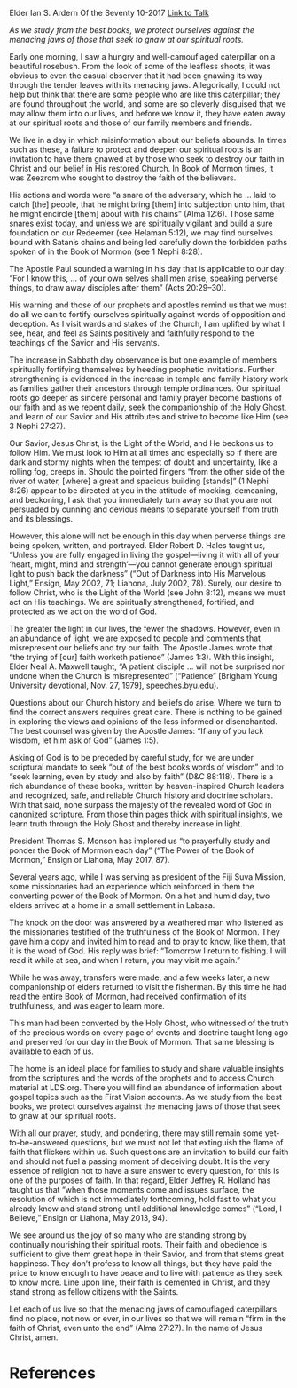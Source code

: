 Elder Ian S. Ardern
Of the Seventy
10-2017
[Link to Talk](https://www.churchofjesuschrist.org/study/general-conference/2017/10/seek-ye-out-of-the-best-books?lang=eng)

_As we study from the best books, we protect ourselves against the menacing jaws of those that seek to gnaw at our spiritual roots._

Early one morning, I saw a hungry and well-camouflaged caterpillar on a beautiful rosebush. From the look of some of the leafless shoots, it was obvious to even the casual observer that it had been gnawing its way through the tender leaves with its menacing jaws. Allegorically, I could not help but think that there are some people who are like this caterpillar; they are found throughout the world, and some are so cleverly disguised that we may allow them into our lives, and before we know it, they have eaten away at our spiritual roots and those of our family members and friends.

We live in a day in which misinformation about our beliefs abounds. In times such as these, a failure to protect and deepen our spiritual roots is an invitation to have them gnawed at by those who seek to destroy our faith in Christ and our belief in His restored Church. In Book of Mormon times, it was Zeezrom who sought to destroy the faith of the believers.

His actions and words were “a snare of the adversary, which he … laid to catch [the] people, that he might bring [them] into subjection unto him, that he might encircle [them] about with his chains” (Alma 12:6). Those same snares exist today, and unless we are spiritually vigilant and build a sure foundation on our Redeemer (see Helaman 5:12), we may find ourselves bound with Satan’s chains and being led carefully down the forbidden paths spoken of in the Book of Mormon (see 1 Nephi 8:28).

The Apostle Paul sounded a warning in his day that is applicable to our day: “For I know this, … of your own selves shall men arise, speaking perverse things, to draw away disciples after them” (Acts 20:29–30).

His warning and those of our prophets and apostles remind us that we must do all we can to fortify ourselves spiritually against words of opposition and deception. As I visit wards and stakes of the Church, I am uplifted by what I see, hear, and feel as Saints positively and faithfully respond to the teachings of the Savior and His servants.

The increase in Sabbath day observance is but one example of members spiritually fortifying themselves by heeding prophetic invitations. Further strengthening is evidenced in the increase in temple and family history work as families gather their ancestors through temple ordinances. Our spiritual roots go deeper as sincere personal and family prayer become bastions of our faith and as we repent daily, seek the companionship of the Holy Ghost, and learn of our Savior and His attributes and strive to become like Him (see 3 Nephi 27:27).

Our Savior, Jesus Christ, is the Light of the World, and He beckons us to follow Him. We must look to Him at all times and especially so if there are dark and stormy nights when the tempest of doubt and uncertainty, like a rolling fog, creeps in. Should the pointed fingers “from the other side of the river of water, [where] a great and spacious building [stands]” (1 Nephi 8:26) appear to be directed at you in the attitude of mocking, demeaning, and beckoning, I ask that you immediately turn away so that you are not persuaded by cunning and devious means to separate yourself from truth and its blessings.

However, this alone will not be enough in this day when perverse things are being spoken, written, and portrayed. Elder Robert D. Hales taught us, “Unless you are fully engaged in living the gospel—living it with all of your ‘heart, might, mind and strength’—you cannot generate enough spiritual light to push back the darkness” (“Out of Darkness into His Marvelous Light,” Ensign, May 2002, 71; Liahona, July 2002, 78). Surely, our desire to follow Christ, who is the Light of the World (see John 8:12), means we must act on His teachings. We are spiritually strengthened, fortified, and protected as we act on the word of God.

The greater the light in our lives, the fewer the shadows. However, even in an abundance of light, we are exposed to people and comments that misrepresent our beliefs and try our faith. The Apostle James wrote that “the trying of [our] faith worketh patience” (James 1:3). With this insight, Elder Neal A. Maxwell taught, “A patient disciple … will not be surprised nor undone when the Church is misrepresented” (“Patience” [Brigham Young University devotional, Nov. 27, 1979], speeches.byu.edu).

Questions about our Church history and beliefs do arise. Where we turn to find the correct answers requires great care. There is nothing to be gained in exploring the views and opinions of the less informed or disenchanted. The best counsel was given by the Apostle James: “If any of you lack wisdom, let him ask of God” (James 1:5).

Asking of God is to be preceded by careful study, for we are under scriptural mandate to seek “out of the best books words of wisdom” and to “seek learning, even by study and also by faith” (D&C 88:118). There is a rich abundance of these books, written by heaven-inspired Church leaders and recognized, safe, and reliable Church history and doctrine scholars. With that said, none surpass the majesty of the revealed word of God in canonized scripture. From those thin pages thick with spiritual insights, we learn truth through the Holy Ghost and thereby increase in light.

President Thomas S. Monson has implored us “to prayerfully study and ponder the Book of Mormon each day” (“The Power of the Book of Mormon,” Ensign or Liahona, May 2017, 87).

Several years ago, while I was serving as president of the Fiji Suva Mission, some missionaries had an experience which reinforced in them the converting power of the Book of Mormon. On a hot and humid day, two elders arrived at a home in a small settlement in Labasa.

The knock on the door was answered by a weathered man who listened as the missionaries testified of the truthfulness of the Book of Mormon. They gave him a copy and invited him to read and to pray to know, like them, that it is the word of God. His reply was brief: “Tomorrow I return to fishing. I will read it while at sea, and when I return, you may visit me again.”

While he was away, transfers were made, and a few weeks later, a new companionship of elders returned to visit the fisherman. By this time he had read the entire Book of Mormon, had received confirmation of its truthfulness, and was eager to learn more.

This man had been converted by the Holy Ghost, who witnessed of the truth of the precious words on every page of events and doctrine taught long ago and preserved for our day in the Book of Mormon. That same blessing is available to each of us.

The home is an ideal place for families to study and share valuable insights from the scriptures and the words of the prophets and to access Church material at LDS.org. There you will find an abundance of information about gospel topics such as the First Vision accounts. As we study from the best books, we protect ourselves against the menacing jaws of those that seek to gnaw at our spiritual roots.

With all our prayer, study, and pondering, there may still remain some yet-to-be-answered questions, but we must not let that extinguish the flame of faith that flickers within us. Such questions are an invitation to build our faith and should not fuel a passing moment of deceiving doubt. It is the very essence of religion not to have a sure answer to every question, for this is one of the purposes of faith. In that regard, Elder Jeffrey R. Holland has taught us that “when those moments come and issues surface, the resolution of which is not immediately forthcoming, hold fast to what you already know and stand strong until additional knowledge comes” (“Lord, I Believe,” Ensign or Liahona, May 2013, 94).

We see around us the joy of so many who are standing strong by continually nourishing their spiritual roots. Their faith and obedience is sufficient to give them great hope in their Savior, and from that stems great happiness. They don’t profess to know all things, but they have paid the price to know enough to have peace and to live with patience as they seek to know more. Line upon line, their faith is cemented in Christ, and they stand strong as fellow citizens with the Saints.

Let each of us live so that the menacing jaws of camouflaged caterpillars find no place, not now or ever, in our lives so that we will remain “firm in the faith of Christ, even unto the end” (Alma 27:27). In the name of Jesus Christ, amen.

# References
